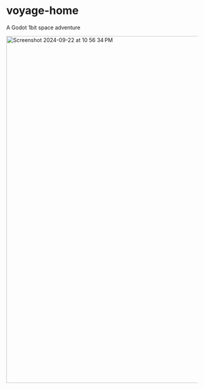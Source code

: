 # voyage-home
A Godot 1bit space adventure 

[<img width="912" alt="Screenshot 2024-09-22 at 10 56 34 PM" src="https://github.com/user-attachments/assets/5771a441-3d5b-460b-8cdc-fbf38f3aa2b5">
](https://youtu.be/3id1DKFQkAw)
